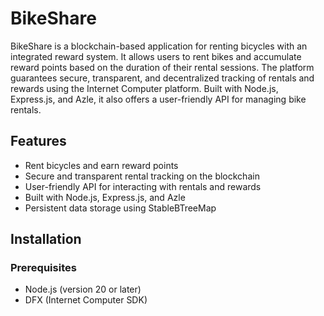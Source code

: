 # BikeShare

BikeShare is a blockchain-based application for renting bicycles with an integrated reward system. It allows users to rent bikes and accumulate reward points based on the duration of their rental sessions. The platform guarantees secure, transparent, and decentralized tracking of rentals and rewards using the Internet Computer platform. Built with Node.js, Express.js, and Azle, it also offers a user-friendly API for managing bike rentals.

## Features
- Rent bicycles and earn reward points
- Secure and transparent rental tracking on the blockchain
- User-friendly API for interacting with rentals and rewards
- Built with Node.js, Express.js, and Azle
- Persistent data storage using StableBTreeMap

## Installation

### Prerequisites
- Node.js (version 20 or later)
- DFX (Internet Computer SDK)

